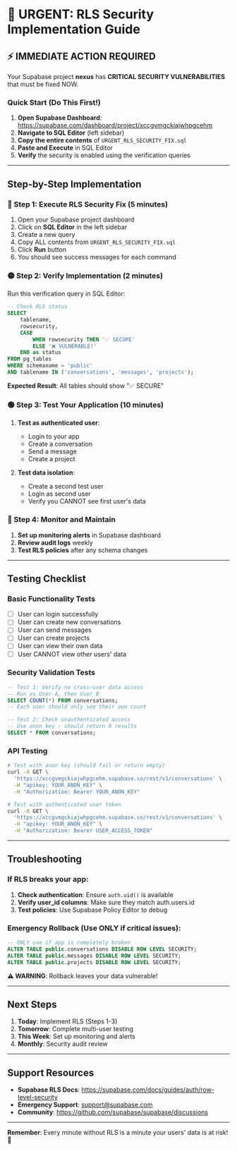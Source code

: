 # 🚨 URGENT: RLS Security Implementation Guide

## ⚡ IMMEDIATE ACTION REQUIRED

Your Supabase project **nexus** has **CRITICAL SECURITY VULNERABILITIES** that must be fixed NOW.

### Quick Start (Do This First!)

1. **Open Supabase Dashboard**: https://supabase.com/dashboard/project/xccgvmgckiajwhpgcehm
2. **Navigate to SQL Editor** (left sidebar)
3. **Copy the entire contents** of `URGENT_RLS_SECURITY_FIX.sql`
4. **Paste and Execute** in SQL Editor
5. **Verify** the security is enabled using the verification queries

---

## Step-by-Step Implementation

### 🔴 Step 1: Execute RLS Security Fix (5 minutes)

1. Open your Supabase project dashboard
2. Click on **SQL Editor** in the left sidebar
3. Create a new query
4. Copy ALL contents from `URGENT_RLS_SECURITY_FIX.sql`
5. Click **Run** button
6. You should see success messages for each command

### 🟡 Step 2: Verify Implementation (2 minutes)

Run this verification query in SQL Editor:

```sql
-- Check RLS status
SELECT 
    tablename, 
    rowsecurity,
    CASE 
        WHEN rowsecurity THEN '✅ SECURE'
        ELSE '❌ VULNERABLE!'
    END as status
FROM pg_tables 
WHERE schemaname = 'public'
AND tablename IN ('conversations', 'messages', 'projects');
```

**Expected Result**: All tables should show "✅ SECURE"

### 🟢 Step 3: Test Your Application (10 minutes)

1. **Test as authenticated user**:
   - Login to your app
   - Create a conversation
   - Send a message
   - Create a project
   
2. **Test data isolation**:
   - Create a second test user
   - Login as second user
   - Verify you CANNOT see first user's data

### 🔵 Step 4: Monitor and Maintain

1. **Set up monitoring alerts** in Supabase dashboard
2. **Review audit logs** weekly
3. **Test RLS policies** after any schema changes

---

## Testing Checklist

### Basic Functionality Tests

- [ ] User can login successfully
- [ ] User can create new conversations
- [ ] User can send messages
- [ ] User can create projects
- [ ] User can view their own data
- [ ] User CANNOT view other users' data

### Security Validation Tests

```sql
-- Test 1: Verify no cross-user data access
-- Run as User A, then User B
SELECT COUNT(*) FROM conversations;
-- Each user should only see their own count

-- Test 2: Check unauthenticated access
-- Use anon key - should return 0 results
SELECT * FROM conversations;
```

### API Testing

```bash
# Test with anon key (should fail or return empty)
curl -X GET \
  'https://xccgvmgckiajwhpgcehm.supabase.co/rest/v1/conversations' \
  -H "apikey: YOUR_ANON_KEY" \
  -H "Authorization: Bearer YOUR_ANON_KEY"

# Test with authenticated user token
curl -X GET \
  'https://xccgvmgckiajwhpgcehm.supabase.co/rest/v1/conversations' \
  -H "apikey: YOUR_ANON_KEY" \
  -H "Authorization: Bearer USER_ACCESS_TOKEN"
```

---

## Troubleshooting

### If RLS breaks your app:

1. **Check authentication**: Ensure `auth.uid()` is available
2. **Verify user_id columns**: Make sure they match auth.users.id
3. **Test policies**: Use Supabase Policy Editor to debug

### Emergency Rollback (Use ONLY if critical issues):

```sql
-- ONLY use if app is completely broken
ALTER TABLE public.conversations DISABLE ROW LEVEL SECURITY;
ALTER TABLE public.messages DISABLE ROW LEVEL SECURITY;
ALTER TABLE public.projects DISABLE ROW LEVEL SECURITY;
```

**⚠️ WARNING**: Rollback leaves your data vulnerable!

---

## Next Steps

1. **Today**: Implement RLS (Steps 1-3)
2. **Tomorrow**: Complete multi-user testing
3. **This Week**: Set up monitoring and alerts
4. **Monthly**: Security audit review

---

## Support Resources

- **Supabase RLS Docs**: https://supabase.com/docs/guides/auth/row-level-security
- **Emergency Support**: support@supabase.com
- **Community**: https://github.com/supabase/supabase/discussions

---

**Remember**: Every minute without RLS is a minute your users' data is at risk! 🚨